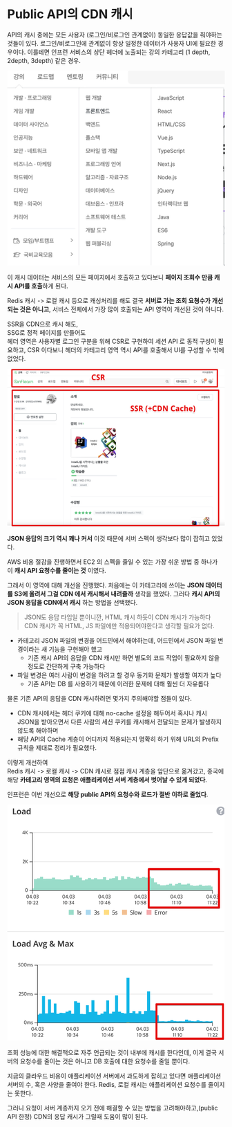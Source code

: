# Public API의 CDN 캐시

API의 캐시 중에는 모든 사용자 (로그인/비로그인 관계없이) 동일한 응답값을 줘야하는 것들이 있다.
로그인/비로그인에 관계없이 항상 일정한 데이터가 사용자 UI에 필요한 경우이다.
이를테면 인프런 서비스의 상단 헤더에 노출되는 강의 카테고리 (1 depth, 2depth, 3depth) 같은 경우.  

![category](./images/category.png)

이 캐시 데이터는 서비스의 모든 페이지에서 호출하고 있다보니 **페이지 조회수 만큼 캐시 API를 호출**하게 된다.  
  
Redis 캐시 -> 로컬 캐시 등으로 캐싱처리를 해도 결국 **서버로 가는 조회 요쳥수가 개선되는 것은 아니고**, 서비스 전체에서 가장 많이 호출되는 API 영역이 개선된 것이 아니다.  
  
SSR을 CDN으로 캐시 해도,  
SSG로 정적 페이지를 만들어도  
헤더 영역은 사용자별 로그인 구분을 위해 CSR로 구현하여 세션 API 로 동적 구성이 필요하고,
CSR 이다보니 헤더의 카테고리 영역 역시 API를 호출해서 UI를 구성할 수 밖에 없었다.  

![ssr](./images/ssr.png)

**JSON 응답의 크기 역시 꽤나 커서** 이것 때문에 서버 스펙이 생각보다 많이 잡히고 있었다.  
  
AWS 비용 절감을 진행하면서 EC2 의 스펙을 줄일 수 있는 가장 쉬운 방법 중 하나가 이 **캐시 API 요청수를 줄이는 것** 이였다.  
  
그래서 이 영역에 대해 개선을 진행했다.
처음에는 이 카테고리에 쓰이는 **JSON 데이터를 S3에 올려서 그걸 CDN 에서 캐시해서 내려줄까** 생각을 했었다.
그러다 **캐시 API의 JSON 응답을 CDN에서 캐시** 하는 방법을 선택했다.

> JSON도 응답 타입일 뿐이니깐, HTML 캐시 하듯이 CDN 캐시가 가능하다
CDN 캐시가 꼭 HTML, JS 파일에만 적용되어야한다고 생각할 필요가 없다.

- 카테고리 JSON 파일의 변경을 어드민에서 해야하는데, 어드민에서 JSON 파일 변경이라는 새 기능을 구현해야 했고
  - 기존 캐시 API의 응답을 CDN 캐시만 하면 별도의 코드 작업이 필요하지 않을 정도로 간단하게 구축 가능하다 
- 파일 변경은 여러 사람이 변경을 하려고 할 경우 동기화 문제가 발생할 여지가 높다
  - 기존 API는 DB 를 사용하기 때문에 이러한 문제에 대해 훨씬 더 자유롭다

물론 기존 API의 응답을 CDN 캐시하려면 몇가지 주의해야할 점들이 있다. 

- CDN 캐시에서는 헤더 쿠키에 대해 no-cache 설정을 해두어서 혹시나 캐시 JSON을 받아오면서 다른 사람의 세션 쿠키를 캐시해서 전달되는 문제가 발생하지 않도록 해야하며
- 해당 API의 Cache 계층이 어디까지 적용되는지 명확히 하기 위해 URL의 Prefix 규칙을 제대로 정리가 필요했다.

이렇게 개선하여  
Redis 캐시 -> 로컬 캐시 -> CDN 캐시로 점점 캐시 계층을 앞단으로 옮겨갔고, 종국에 해당 **카테고리 영역의 요청은 애플리케이션 서버 계층에서 벗어날 수 있게 되었다**.  
  
인프런은 이번 개선으로 **해당 public API의 요청수와 로드가 절반 이하로 줄었다**.

![apm](./images/apm.png)

조회 성능에 대한 해결책으로 자주 언급되는 것이 내부에 캐시를 한다인데,
이게 결국 서버의 요청수를 줄이는 것은 아니고 DB 호출에 대한 요청수를 줄일 뿐이다.

지금의 클라우드 비용이 애플리케이션 서버에서 과도하게 잡히고 있다면 애플리케이션 서버의 수, 혹은 사양을 줄여야 한다.
Redis, 로컬 캐시는 애플리케이션 요청수를 줄이지는 못한다.  
  
그러니 요청이 서버 계층까지 오기 전에 해결할 수 있는 방법을 고려해야하고,(public API 한정) CDN의 응답 캐시가 그럴때 도움이 많이 된다.
